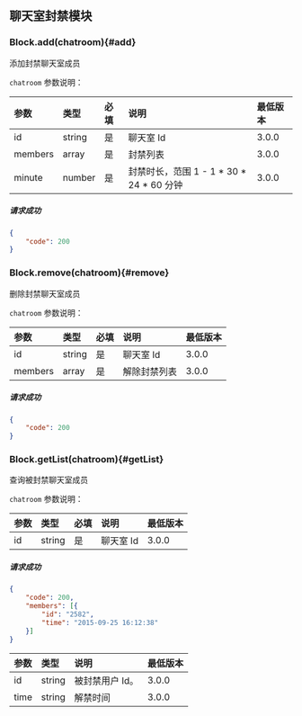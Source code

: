 ## 聊天室封禁模块

### Block.add(chatroom){#add}

添加封禁聊天室成员

`chatroom` 参数说明：

| 参数   	 |	类型		| 必填	| 说明 							|最低版本		|
| :----------|:--------	|:-----	|:------------------------------|:-------- |
|	id		 |	string	|	是 	| 聊天室 Id						| 3.0.0 |
|	members  |	array	|	是 	| 封禁列表						| 3.0.0 |
|	minute 	 |	number	|	是 	| 封禁时长，范围 1 - 1 * 30 * 24 * 60 分钟	| 3.0.0 |

##### 请求成功

```json
{
    "code": 200
}
```

### Block.remove(chatroom){#remove}

删除封禁聊天室成员

`chatroom` 参数说明：

| 参数   	 |	类型		| 必填	| 说明 							|最低版本		|
| :----------|:--------	|:-----	|:------------------------------|:-------- |
|	id		 |	string	|	是 	| 聊天室 Id						| 3.0.0 |
|	members  |	array	|	是 	| 解除封禁列表					| 3.0.0|

##### 请求成功

```json
{
    "code": 200
}
```
### Block.getList(chatroom){#getList}

查询被封禁聊天室成员

`chatroom` 参数说明：

| 参数   	 |	类型		| 必填	| 说明 							|最低版本		|
| :----------|:--------	|:-----	|:------------------------------|:-------- |
|	id		 |	string	|	是 	| 聊天室 Id						| 3.0.0 |

##### 请求成功

```json
{
	"code": 200,
	"members": [{
		"id": "2582",
		"time": "2015-09-25 16:12:38"
	}]
}
```
| 参数   	 |	类型		| 说明 							|最低版本		|
| :----------|:--------	|:------------------------------|:-------- |
|	id 		 |	string	| 被封禁用户 Id。					| 3.0.0 |
|	time	 |	string	| 解禁时间						| 3.0.0 |
 

